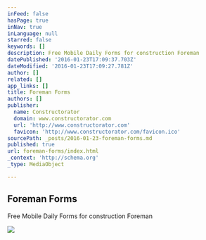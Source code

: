 ```yaml
---
inFeed: false
hasPage: true
inNav: true
inLanguage: null
starred: false
keywords: []
description: Free Mobile Daily Forms for construction Foreman
datePublished: '2016-01-23T17:09:37.703Z'
dateModified: '2016-01-23T17:09:27.781Z'
author: []
related: []
app_links: []
title: Foreman Forms
authors: []
publisher:
  name: Constructorator
  domain: www.constructorator.com
  url: 'http://www.constructorator.com'
  favicon: 'http://www.constructorator.com/favicon.ico'
sourcePath: _posts/2016-01-23-foreman-forms.md
published: true
url: foreman-forms/index.html
_context: 'http://schema.org'
_type: MediaObject

---
```

<article style=""><h1>Foreman Forms</h1><p>Free Mobile Daily Forms for construction Foreman</p><img src="http://www.constructorator.com/uploads/2/6/0/5/26059504/6672425.png" /></article>